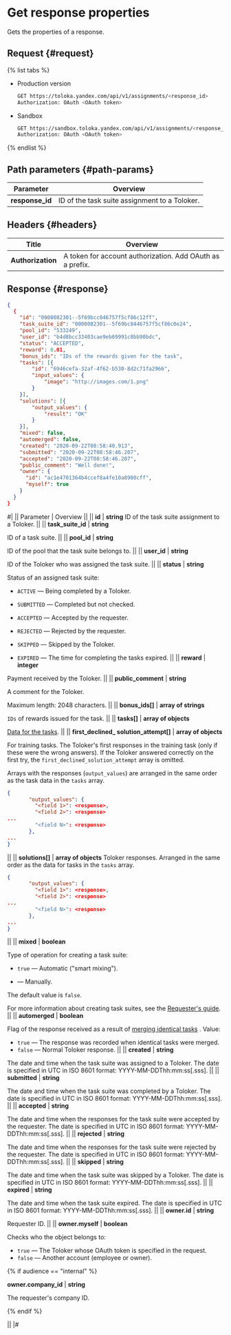 # Get response properties

Gets the properties of a response.

## Request {#request}

{% list tabs %}

- Production version

    ```bash
    GET https://toloka.yandex.com/api/v1/assignments/<response_id>
    Authorization: OAuth <OAuth token>
    ```

- Sandbox

    ```bash
    GET https://sandbox.toloka.yandex.com/api/v1/assignments/<response_id>
    Authorization: OAuth <OAuth token>
    ```

{% endlist %}

## Path parameters {#path-params}

Parameter | Overview
----- | -----
**response_id** | ID of the task suite assignment to a Toloker.


## Headers {#headers}

Title | Overview
----- | -----
**Authorization** | A token for account authorization. Add OAuth as a prefix.


## Response {#response}

```json
{
  {
    "id": "0000082301--5f69bcc046757f5cf86c12ff",
    "task_suite_id": "0000082301--5f69bc8446757f5cf86c0e24",
    "pool_id": "533249",
    "user_id": "b4d8bcc33403cae9eb69991c8bb90bdc",
    "status": "ACCEPTED",
    "reward": 0.01,
    "bonus_ids": "IDs of the rewards given for the task",
    "tasks": [{
        "id": "6946cefa-32af-4f62-b530-8d2c71fa2966",
        "input_values": {
            "image": "http://images.com/1.png"
        }
    }],
    "solutions": [{
        "output_values": {
            "result": "OK"
        }
    }],
    "mixed": false,
    "automerged": false,
    "created": "2020-09-22T08:58:40.913",
    "submitted": "2020-09-22T08:58:46.207",
    "accepted": "2020-09-22T08:58:46.207",
    "public_comment": "Well done!",
    "owner": {
      "id": "ac1e4701364b4ccef8a4fe10a8980cff",
      "myself": true
    }
  }
}
```

#|
|| Parameter | Overview ||
|| **id** | **string**
ID of the task suite assignment to a Toloker. ||
|| **task_suite_id** | **string**

ID of a task suite. ||
|| **pool_id** | **string**

ID of the pool that the task suite belongs to. ||
|| **user_id** | **string**

ID of the Toloker who was assigned the task suite. ||
|| **status** | **string**

Status of an assigned task suite:

- `ACTIVE` — Being completed by a Toloker.

- `SUBMITTED` — Completed but not checked.

- `ACCEPTED` — Accepted by the requester.

- `REJECTED` — Rejected by the requester.

- `SKIPPED` — Skipped by the Toloker.

- `EXPIRED` — The time for completing the tasks expired. ||
|| **reward** | **integer**

Payment received by the Toloker. ||
|| **public_comment** | **string**

A comment for the Toloker.

Maximum length: 2048 characters. ||
|| **bonus_ids[]** | **array of strings**

`IDs` of rewards issued for the task. ||
|| **tasks[]** | **array of objects**

[Data for the tasks](task-suite.md). ||
|| **first_declined_ solution_attempt[]** | **array of objects**

For training tasks. The Toloker's first responses in the training task (only if these were the wrong answers). If the Toloker answered correctly on the first try, the `first_declined_solution_attempt` array is omitted.

Arrays with the responses (`output_values`) are arranged in the same order as the task data in the `tasks` array.
```json
{
       "output_values": {
         "<field 1>": <response>,
         "<field 2>": <response>
...
         "<field N>": <response>
       },
...
}
```
||
|| **solutions[]** | **array of objects**
Toloker responses. Arranged in the same order as the data for tasks in the `tasks` array.

```json
{
       "output_values": {
         "<field 1>": <response>,
         "<field 2>": <response>
...
         "<field N>": <response>
       },
...
}
```
||
|| **mixed** | **boolean**

Type of operation for creating a task suite:

- `true` — Automatic ("smart mixing").

- — Manually.


The default value is `false`.

For more information about creating task suites, see the [Requester's guide](https://toloka.ai/docs/guide/concepts/pool-main.html?lang=en). ||
|| **automerged** | **boolean**

Flag of the response received as a result of [ merging identical tasks](tasks.md#task-merge) . Value:

- `true` — The response was recorded when identical tasks were merged.
- `false` — Normal Toloker response. ||
|| **created** | **string**

The date and time when the task suite was assigned to a Toloker. The date is specified in UTC in ISO 8601 format: YYYY-MM-DDThh:mm:ss[.sss]. ||
|| **submitted** | **string**

The date and time when the task suite was completed by a Toloker. The date is specified in UTC in ISO 8601 format: YYYY-MM-DDThh:mm:ss[.sss]. ||
|| **accepted** | **string**

The date and time when the responses for the task suite were accepted by the requester. The date is specified in UTC in ISO 8601 format: YYYY-MM-DDThh:mm:ss[.sss]. ||
|| **rejected** | **string**

The date and time when the responses for the task suite were rejected by the requester. The date is specified in UTC in ISO 8601 format: YYYY-MM-DDThh:mm:ss[.sss]. ||
|| **skipped** | **string**

The date and time when the task suite was skipped by a Toloker. The date is specified in UTC in ISO 8601 format: YYYY-MM-DDThh:mm:ss[.sss]. ||
|| **expired** | **string**

The date and time when the task suite expired. The date is specified in UTC in ISO 8601 format: YYYY-MM-DDThh:mm:ss[.sss]. ||
|| **owner.id** | **string**

Requester ID. ||
|| **owner.myself** | **boolean**

Checks who the object belongs to:

- `true` — The Toloker whose OAuth token is specified in the request.
- `false` — Another account (employee or owner).

{% if audience == "internal" %}

**owner.company_id** | **string**

The requester's company ID.

{% endif %}

||
|#
